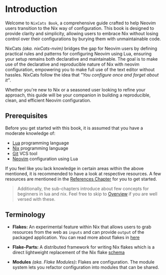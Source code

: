 # Introduction

Welcome to `NixCats Book`, a comprehensive guide crafted to help Neovim users transition to the Nix way of configuration. This book is designed to provide clarity and simplicity, allowing users to embrace Nix without losing control over their configurations by burying them with unmaintainable code.

NixCats _(aka. nixCats-nvim)_ bridges the gap for Neovim users by defining practical rules and patterns for configuring Neovim using Lua, ensuring your setup remains both declarative and maintainable. The goal is to make use of the declarative and reproducible nature of Nix with neovim configuration, empowering you to make full use of the text editor without hassles. NixCats follow the idea that _"You configure once and forget about it"_.

Whether you're new to Nix or a seasoned user looking to refine your approach, this guide will be your companion in building a reproducible, clean, and efficient Neovim configuration.

## Prerequisites

Before you get started with this book, it is assumed that you have a moderate knowledge of:
 - [Lua](https://www.lua.org/) programming language  
 - [Nix](https://nixos.org/) programming language 
 - [Git](https://git-scm.com/) VCS tool
 - [Neovim](https://neovim.io/doc/user/lua.html) configuration using Lua 

 If you feel like you lack knowledge in certain areas within the above mentioned, it is recommended to have a look at respective resources.  A few resources are mentioned in the [References Chapter](./references.md) for you to get started.
 > Additionally, the sub-chapters introduce about few concepts for beginners in lua and nix. Feel free to skip to [Overview](./overview.md) if you are well versed with these.

## Terminology

- __Flakes:__ An experimental feature within Nix that allows users to grab resources from the web as `inputs` and can provide `output` of the packaged application. You can read more about flakes in [here](https://nixos.wiki/wiki/flakes)

- __Flake-Parts:__ A distributed framework for writing Nix flakes which is a direct lightweight replacement of the Nix flake [schema](https://nix.dev/manual/nix/2.18/command-ref/new-cli/nix3-flake.html#flake-format)

- __Modules__ *(aka. Flake Modules)*__:__ Flakes are configuration. The module system lets you refactor configuration into modules that can be shared.
